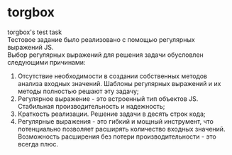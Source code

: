 # torgbox
torgbox's test task\
Тестовое задание было реализовано с помощью регулярных выражений JS.\
Выбор регулярных выражений для решения задачи обусловлен следующими причинами:
1. Отсутствие необходимости в создании собственных методов анализа входных значений. Шаблоны регулярных выражений и их методы полностью решают эту задачу;
2. Регулярное выражение - это встроенный тип объектов JS. Стабильная производительность и надежность; 
3. Краткость реализации. Решение задачи в десять строк кода;
4. Регулярные выражения - это гибкий и мощный инструмент, что потенциально позволяет расширять количество входных значений. Возможность расширения без потери производительности - это всегда плюс.